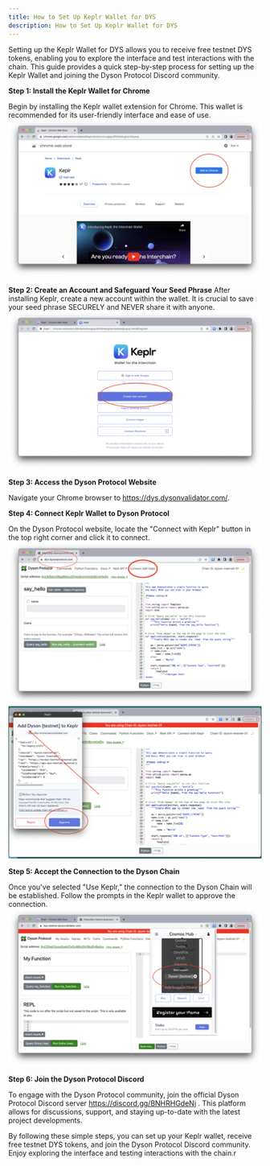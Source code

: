 ```yaml
---
title: How to Set Up Keplr Wallet for DYS
description: How to Set Up Keplr Wallet for DYS
---
```


Setting up the Keplr Wallet for DYS allows you to receive free testnet DYS tokens, enabling you to explore the interface and test interactions with the chain. This guide provides a quick step-by-step process for setting up the Keplr Wallet and joining the Dyson Protocol Discord community.

**Step 1: Install the Keplr Wallet for Chrome**

Begin by installing the Keplr wallet extension for Chrome. This wallet is recommended for its user-friendly interface and ease of use.
![](./1.png)

**Step 2: Create an Account and Safeguard Your Seed Phrase**
After installing Keplr, create a new account within the wallet. It is crucial to save your seed phrase SECURELY and NEVER share it with anyone.
![](./2.png)

**Step 3: Access the Dyson Protocol Website**

Navigate your Chrome browser to https://dys.dysonvalidator.com/.


**Step 4: Connect Keplr Wallet to Dyson Protocol**

On the Dyson Protocol website, locate the "Connect with Keplr" button in the top right corner and click it to connect.
![](./3.png)
![](./4.png)

**Step 5: Accept the Connection to the Dyson Chain**

Once you've selected "Use Keplr," the connection to the Dyson Chain will be established. Follow the prompts in the Keplr wallet to approve the connection.
![](./5.png)

**Step 6: Join the Dyson Protocol Discord**

To engage with the Dyson Protocol community, join the official Dyson Protocol Discord server https://discord.gg/BNHRHGdeNj . This platform allows for discussions, support, and staying up-to-date with the latest project developments.

By following these simple steps, you can set up your Keplr wallet, receive free testnet DYS tokens, and join the Dyson Protocol Discord community. Enjoy exploring the interface and testing interactions with the chain.r





